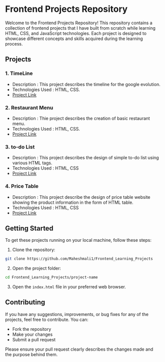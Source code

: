 
# Frontend Projects Repository

Welcome to the Frontend Projects Repository! This repository contains a collection of frontend projects that I have built from scratch while learning HTML, CSS, and JavaScript technologies. Each project is designed to showcase different concepts and skills acquired during the learning process.

## Projects

### 1. TimeLine
   - Description : This project describes the timeline for the google evolution.
   - Technologies Used : HTML, CSS.
   - [Project Link]("./timeline")

### 2. Restaurant Menu
   - Description : Thie project describes the creation of basic restaurant menu.
   - Technologies Used : HTML, CSS.
   - [Project Link]("./restaturant_menu")

### 3. to-do List
   - Description : This project describes the design of simple to-do list using various HTML tags.
   - Technologies Used : HTML, CSS
   - [Project Link]("./to-do_list")

### 4. Price Table
   - Description : This project describe the design of price table website showing the product information in the form of HTML table.
   - Technologies Used : HTML, CSS 
   - [Project Link]("./price_table")

## Getting Started

To get these projects running on your local machine, follow these steps:

1. Clone the repository:

```bash
git clone https://github.com/Maheshmali1/Frontend_Learning_Projects
```

2. Open the project folder:

```bash
cd Frontend_Learning_Projects/project-name
```

3. Open the `index.html` file in your preferred web browser.

## Contributing

If you have any suggestions, improvements, or bug fixes for any of the projects, feel free to contribute. You can:

- Fork the repository
- Make your changes
- Submit a pull request

Please ensure your pull request clearly describes the changes made and the purpose behind them.
